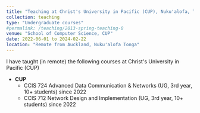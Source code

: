 ```yaml
---
title: "Teaching at Christ's University in Pacific (CUP), Nuku'alofa, Tonga"
collection: teaching
type: "Undergraduate courses"
#permalink: /teaching/2013-spring-teaching-0
venue: "School of Computer Science, CUP"
date: 2022-06-01 to 2024-02-22
location: "Remote from Auckland, Nuku'alofa Tonga"
---
```


I have taught (in remote) the following courses at Christ's University in Pacific (CUP)
- **CUP**
  - CCIS 724 Advanced Data Communication & Networks (UG, 3rd year, 10+ students) since 2022
  - CCIS 712 Network Design and Implementation (UG, 3rd year, 10+ students) since 2022




